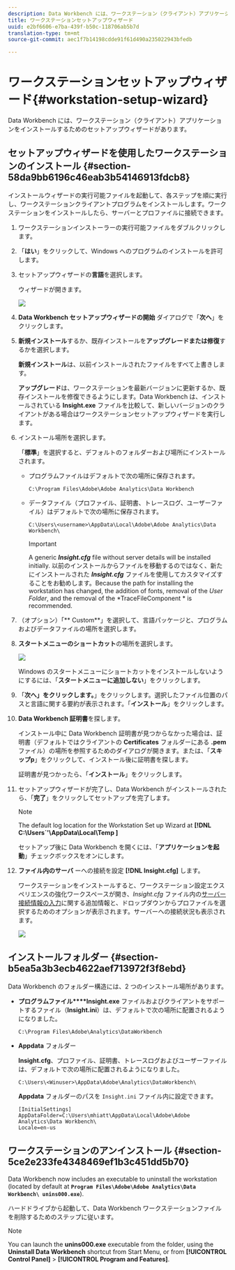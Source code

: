 ```yaml
---
description: Data Workbench には、ワークステーション（クライアント）アプリケーションをインストールするためのセットアップウィザードがあります。
title: ワークステーションセットアップウィザード
uuid: e2bf6606-e7ba-439f-b50c-118706ab5b7d
translation-type: tm+mt
source-git-commit: aec1f7b14198cdde91f61d490a235022943bfedb

---
```



# ワークステーションセットアップウィザード{#workstation-setup-wizard}

Data Workbench には、ワークステーション（クライアント）アプリケーションをインストールするためのセットアップウィザードがあります。

## セットアップウィザードを使用したワークステーションのインストール {#section-58da9bb6196c46eab3b54146913fdcb8}

インストールウィザードの実行可能ファイルを起動して、各ステップを順に実行し、ワークステーションクライアントプログラムをインストールします。ワークステーションをインストールしたら、サーバーとプロファイルに接続できます。

1. ワークステーションインストーラーの実行可能ファイルをダブルクリックします。
1. 「**はい**」をクリックして、Windows へのプログラムのインストールを許可します。
1. セットアップウィザードの&#x200B;**言語**&#x200B;を選択します。

   ウィザードが開きます。

   ![](assets/6_4_workstation_wizard.png)

1. **Data Workbench セットアップウィザードの開始** ダイアログで「**次へ**」をクリックします。

1. **新規インストール**&#x200B;するか、既存インストールを&#x200B;**アップグレードまたは修復**&#x200B;するかを選択します。

   **新規インストール**&#x200B;は、以前インストールされたファイルをすべて上書きします。

   **アップグレード**&#x200B;は、ワークステーションを最新バージョンに更新するか、既存インストールを修復できるようにします。Data Workbench は、インストールされている **Insight.exe** ファイルを比較して、新しいバージョンのクライアントがある場合はワークステーションセットアップウィザードを実行します。

1. インストール場所を選択します。

   「**標準**」を選択すると、デフォルトのフォルダーおよび場所にインストールされます。

   * プログラムファイルはデフォルトで次の場所に保存されます。

      ```
      C:\Program Files\Adobe\Adobe Analytics\Data Workbench
      ```

   * データファイル（プロファイル、証明書、トレースログ、ユーザーファイル）はデフォルトで次の場所に保存されます。

      ```
      C:\Users\<username>\AppData\Local\Adobe\Adobe Analytics\Data Workbench\
      ```

      >[!IMPORTANT]
      >
      >A generic ***Insight.cfg*** file without server details will be installed initially. 以前のインストールからファイルを移動するのではなく、新たにインストールされた ***Insight.cfg*** ファイルを使用してカスタマイズすることをお勧めします。Because the path for installing the workstation has changed, the addition of fonts, removal of the *User Folder*, and the removal of the *TraceFileComponent * is recommended.

1. （オプション）「** Custom**」を選択して、言語パッケージと、プログラムおよびデータファイルの場所を選択します。
1. **スタートメニューのショートカット**&#x200B;の場所を選択します。

   ![](assets/6_4_workstation_wizard_folder.png)

   Windows のスタートメニューにショートカットをインストールしないようにするには、「**スタートメニューに追加しない**」をクリックします。

1. 「**次へ」をクリックします。**」をクリックします。選択したファイル位置のパスと言語に関する要約が表示されます。「**インストール**」をクリックします。

1. **Data Workbench 証明書**&#x200B;を探します。

   インストール中に Data Workbench 証明書が見つからなかった場合は、証明書（デフォルトではクライアントの **Certificates** フォルダーにある **.pem** ファイル）の場所を参照するためのダイアログが開きます。または、「**スキップp**」をクリックして、インストール後に証明書を探します。

   証明書が見つかったら、「**インストール**」をクリックします。

1. セットアップウィザードが完了し、Data Workbench がインストールされたら、「**完了**」をクリックしてセットアップを完了します。

   >[!NOTE]
   >
   >The default log location for the Workstation Set up Wizard at **[!DNL C:\Users\`<userName>&#39;\AppData\Local\Temp ]**

   セットアップ後に Data Workbench を開くには、「**アプリケーションを起動**」チェックボックスをオンにします。

1. **ファイル内のサーバ** ーへの接続を設定 **[!DNL Insight.cfg]** します。

   ワークステーションをインストールすると、ワークステーション設定エクスペリエンスの強化ワークスペースが開き、*Insight.cfg* ファイル内の[サーバー接続情報の入力](/help/home/c-get-started/c-insght-config-param.md)に関する追加情報と、ドロップダウンからプロファイルを選択するためのオプションが表示されます。サーバーへの接続状況も表示されます。

   ![](assets/6_4_workstation_install_conf_conn.png)

## インストールフォルダー {#section-b5ea5a3b3ecb4622aef713972f3f8ebd}

Data Workbench のフォルダー構造には、2 つのインストール場所があります。

* **プログラムファイル****Insight.exe** ファイルおよびクライアントをサポートするファイル（**Insight.ini**）は、デフォルトで次の場所に配置されるようになりました。

   ```
   C:\Program Files\Adobe\Analytics\DataWorkbench
   ```

* **Appdata** フォルダー

   **Insight.cfg**、プロファイル、証明書、トレースログおよびユーザーファイルは、デフォルトで次の場所に配置されるようになりました。

   ```
   C:\Users\<Winuser>\AppData\Adobe\Analytics\DataWorkbench\ 
   ```

   **Appdata** フォルダーのパスを `Insight.ini` ファイル内に設定できます。

   ```
   [InitialSettings] 
   AppDataFolder=C:\Users\mhiatt\AppData\Local\Adobe\Adobe Analytics\Data Workbench\ 
   Locale=en-us
   ```

## ワークステーションのアンインストール {#section-5ce2e233fe4348469ef1b3c451dd5b70}

Data Workbench now includes an executable to uninstall the workstation (located by default at **`Program Files\Adobe\Adobe Analytics\Data Workbench\ unins000.exe`**).

ハードドライブから起動して、Data Workbench ワークステーションファイルを削除するためのステップに従います。

>[!NOTE]
>
>You can launch the **unins000.exe** executable from the folder, using the **Uninstall Data Workbench** shortcut from Start Menu, or from **[!UICONTROL Control Panel]** > **[!UICONTROL Program and Features]**.
